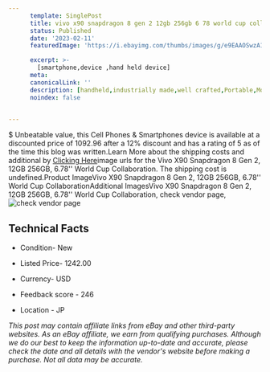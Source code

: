 ```yaml
---
      template: SinglePost
      title: vivo x90 snapdragon 8 gen 2 12gb 256gb 6 78 world cup collaboration
      status: Published
      date: '2023-02-11'
      featuredImage: 'https://i.ebayimg.com/thumbs/images/g/e9EAAOSwzA1j3Zf5/s-l225.jpg'

      excerpt: >-
        [smartphone,device ,hand held device]
      meta:
      canonicalLink: ''
      description: [handheld,industrially made,well crafted,Portable,Mobile,Compact,Convenient,Lightweight,Maneuverable,Man-portable,Miniature,Carriable,Hand-held,Light,Holdable,Transportable,Mobile device,Pocket-sized,On-the-go,Wireless,Cordless,Compact size,Convenient size, smartphone,device ,hand held device]
      noindex: false

        
---
```

$
    Unbeatable value, this Cell Phones & Smartphones device is available at a discounted price of 1092.96 after a 12% discount and has a rating of 5 as of the time this blog was written.Learn More about the shipping costs and additional by [Clicking Here](https://www.ebay.com/itm/134404469406?hash=item1f4b21729e%3Ag%3Ae9EAAOSwzA1j3Zf5&amdata=enc%3AAQAHAAAA4NKWbY2tcWKJOat68seASJS6uEWWTvdtBMzoGttlU2g16lqh0xIA1o0cUFX%2FhQLIc3u%2BjCfU7CsxD8Xa1vyzReOQY8RQQPOt%2B2XgJNOo7b4fS8FX891847f%2FYUHLwC4DSx2VZO8zvVfizQAfc1HtlOo2gF%2FYdThl83q4KqOzZKQQOwul2pd8ZJ8N71V4fTS8YAy9pJded87jISKUM83XSdmWR2h5bwRWWHXBpMUuOOa2Ydu4nvB1ltCrQkJvVBQLFh6lyJgMWUjErcrKfLF6o1QGNh9fwH3ePb4F8V%2F%2BlU9x&mkevt=1&mkcid=1&mkrid=711-53200-19255-0&campid=%253CePNCampaignId%253E&customid=%253CreferenceId%253E&toolid=10049)image urls for the Vivo X90 Snapdragon 8 Gen 2, 12GB 256GB, 6.78'' World Cup Collaboration. The shipping cost is undefined.Product ImageVivo X90 Snapdragon 8 Gen 2, 12GB 256GB, 6.78'' World Cup CollaborationAdditional ImagesVivo X90 Snapdragon 8 Gen 2, 12GB 256GB, 6.78'' World Cup Collaboration, check vendor page, ![check vendor page](https://origin-galleryplus.ebayimg.com/ws/web/134404469406_2_0_1/225x225.jpg,https://origin-galleryplus.ebayimg.com/ws/web/134404469406_3_0_1/225x225.jpg,https://origin-galleryplus.ebayimg.com/ws/web/134404469406_4_0_1/225x225.jpg,https://origin-galleryplus.ebayimg.com/ws/web/134404469406_5_0_1/225x225.jpg,https://origin-galleryplus.ebayimg.com/ws/web/134404469406_6_0_1/225x225.jpg)
    
    

 ## Technical Facts 



     
      

 - Condition- New 


      

 - Listed Price- 1242.00 


      

 - Currency- USD 


      

 - Feedback score - 246 


      

 - Location - JP 


      
      

 *_This post may contain affiliate links from eBay and other third-party websites. As an eBay affiliate, we earn from qualifying purchases. Although we do our best to keep the information up-to-date and accurate, please check the date and all details with the vendor's website before making a purchase. Not all data may be accurate._*



    
    
    
    
    